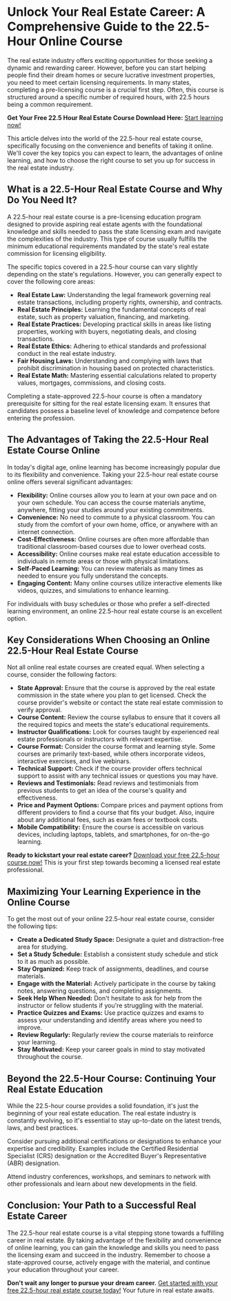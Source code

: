 # Unlock Your Real Estate Career: A Comprehensive Guide to the 22.5-Hour Online Course

The real estate industry offers exciting opportunities for those seeking a dynamic and rewarding career. However, before you can start helping people find their dream homes or secure lucrative investment properties, you need to meet certain licensing requirements. In many states, completing a pre-licensing course is a crucial first step. Often, this course is structured around a specific number of required hours, with 22.5 hours being a common requirement.

**Get Your Free 22.5 Hour Real Estate Course Download Here:** [Start learning now!](https://udemywork.com/22-5-hour-real-estate-course-online)

This article delves into the world of the 22.5-hour real estate course, specifically focusing on the convenience and benefits of taking it online. We'll cover the key topics you can expect to learn, the advantages of online learning, and how to choose the right course to set you up for success in the real estate industry.

## What is a 22.5-Hour Real Estate Course and Why Do You Need It?

A 22.5-hour real estate course is a pre-licensing education program designed to provide aspiring real estate agents with the foundational knowledge and skills needed to pass the state licensing exam and navigate the complexities of the industry. This type of course usually fulfills the minimum educational requirements mandated by the state's real estate commission for licensing eligibility.

The specific topics covered in a 22.5-hour course can vary slightly depending on the state's regulations. However, you can generally expect to cover the following core areas:

*   **Real Estate Law:** Understanding the legal framework governing real estate transactions, including property rights, ownership, and contracts.
*   **Real Estate Principles:** Learning the fundamental concepts of real estate, such as property valuation, financing, and marketing.
*   **Real Estate Practices:** Developing practical skills in areas like listing properties, working with buyers, negotiating deals, and closing transactions.
*   **Real Estate Ethics:** Adhering to ethical standards and professional conduct in the real estate industry.
*   **Fair Housing Laws:** Understanding and complying with laws that prohibit discrimination in housing based on protected characteristics.
*   **Real Estate Math:** Mastering essential calculations related to property values, mortgages, commissions, and closing costs.

Completing a state-approved 22.5-hour course is often a mandatory prerequisite for sitting for the real estate licensing exam. It ensures that candidates possess a baseline level of knowledge and competence before entering the profession.

## The Advantages of Taking the 22.5-Hour Real Estate Course Online

In today's digital age, online learning has become increasingly popular due to its flexibility and convenience. Taking your 22.5-hour real estate course online offers several significant advantages:

*   **Flexibility:** Online courses allow you to learn at your own pace and on your own schedule. You can access the course materials anytime, anywhere, fitting your studies around your existing commitments.
*   **Convenience:** No need to commute to a physical classroom. You can study from the comfort of your own home, office, or anywhere with an internet connection.
*   **Cost-Effectiveness:** Online courses are often more affordable than traditional classroom-based courses due to lower overhead costs.
*   **Accessibility:** Online courses make real estate education accessible to individuals in remote areas or those with physical limitations.
*   **Self-Paced Learning:** You can review materials as many times as needed to ensure you fully understand the concepts.
*   **Engaging Content:** Many online courses utilize interactive elements like videos, quizzes, and simulations to enhance learning.

For individuals with busy schedules or those who prefer a self-directed learning environment, an online 22.5-hour real estate course is an excellent option.

## Key Considerations When Choosing an Online 22.5-Hour Real Estate Course

Not all online real estate courses are created equal. When selecting a course, consider the following factors:

*   **State Approval:** Ensure that the course is approved by the real estate commission in the state where you plan to get licensed. Check the course provider's website or contact the state real estate commission to verify approval.
*   **Course Content:** Review the course syllabus to ensure that it covers all the required topics and meets the state's educational requirements.
*   **Instructor Qualifications:** Look for courses taught by experienced real estate professionals or instructors with relevant expertise.
*   **Course Format:** Consider the course format and learning style. Some courses are primarily text-based, while others incorporate videos, interactive exercises, and live webinars.
*   **Technical Support:** Check if the course provider offers technical support to assist with any technical issues or questions you may have.
*   **Reviews and Testimonials:** Read reviews and testimonials from previous students to get an idea of the course's quality and effectiveness.
*   **Price and Payment Options:** Compare prices and payment options from different providers to find a course that fits your budget. Also, inquire about any additional fees, such as exam fees or textbook costs.
*   **Mobile Compatibility:** Ensure the course is accessible on various devices, including laptops, tablets, and smartphones, for on-the-go learning.

**Ready to kickstart your real estate career?** [Download your free 22.5-hour course now!](https://udemywork.com/22-5-hour-real-estate-course-online) This is your first step towards becoming a licensed real estate professional.

## Maximizing Your Learning Experience in the Online Course

To get the most out of your online 22.5-hour real estate course, consider the following tips:

*   **Create a Dedicated Study Space:** Designate a quiet and distraction-free area for studying.
*   **Set a Study Schedule:** Establish a consistent study schedule and stick to it as much as possible.
*   **Stay Organized:** Keep track of assignments, deadlines, and course materials.
*   **Engage with the Material:** Actively participate in the course by taking notes, answering questions, and completing assignments.
*   **Seek Help When Needed:** Don't hesitate to ask for help from the instructor or fellow students if you're struggling with the material.
*   **Practice Quizzes and Exams:** Use practice quizzes and exams to assess your understanding and identify areas where you need to improve.
*   **Review Regularly:** Regularly review the course materials to reinforce your learning.
*   **Stay Motivated:** Keep your career goals in mind to stay motivated throughout the course.

## Beyond the 22.5-Hour Course: Continuing Your Real Estate Education

While the 22.5-hour course provides a solid foundation, it's just the beginning of your real estate education. The real estate industry is constantly evolving, so it's essential to stay up-to-date on the latest trends, laws, and best practices.

Consider pursuing additional certifications or designations to enhance your expertise and credibility. Examples include the Certified Residential Specialist (CRS) designation or the Accredited Buyer's Representative (ABR) designation.

Attend industry conferences, workshops, and seminars to network with other professionals and learn about new developments in the field.

## Conclusion: Your Path to a Successful Real Estate Career

The 22.5-hour real estate course is a vital stepping stone towards a fulfilling career in real estate. By taking advantage of the flexibility and convenience of online learning, you can gain the knowledge and skills you need to pass the licensing exam and succeed in the industry. Remember to choose a state-approved course, actively engage with the material, and continue your education throughout your career.

**Don't wait any longer to pursue your dream career.** [Get started with your free 22.5-hour real estate course today!](https://udemywork.com/22-5-hour-real-estate-course-online) Your future in real estate awaits.
